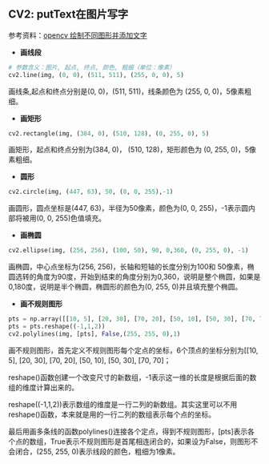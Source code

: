 ## CV2: putText在图片写字

参考资料：[opencv 绘制不同图形并添加文字](https://www.jianshu.com/p/e99ede5103ed)

* **画线段**

```python
# 参数含义：图片, 起点, 终点, 颜色, 粗细（单位：像素）
cv2.line(img, (0, 0), (511, 511), (255, 0, 0), 5)
```

画线条,起点和终点分别是(0, 0)，(511, 511)，线条颜色为 (255, 0, 0)，5像素粗细。

* **画矩形**

```python
cv2.rectangle(img, (384, 0), (510, 128), (0, 255, 0), 5)
```

画矩形，起点和终点分别为(384, 0)， (510, 128)，矩形颜色为 (0, 255, 0)，5像素粗细。

* **圆形**

```python
cv2.circle(img, (447, 63), 50, (0, 0, 255),-1)
```

画圆形，圆点坐标是(447, 63)，半径为50像素，颜色为(0, 0, 255)，-1表示圆内部将被用(0, 0, 255)色值填充。

* **画椭圆**

```python
cv2.ellipse(img, (256, 256), (100, 50), 90, 0,360, (0, 255, 0), -1)
```

画椭圆，中心点坐标为(256, 256)，长轴和短轴的长度分别为100和 50像素，椭圆选转的角度为90度，开始到结束的角度分别为0,360，说明是整个椭圆，如果是0,180度，说明是半个椭圆，椭圆形的颜色为(0, 255, 0)并且填充整个椭圆。

* **画不规则图形**

```python
pts = np.array([[10, 5], [20, 30], [70, 20], [50, 10], [50, 30], [70, 70]], np.int32)
pts = pts.reshape((-1,1,2))
cv2.polylines(img, [pts], False,(255, 255, 0),1)
```

画不规则图形，首先定义不规则图形每个定点的坐标，6个顶点的坐标分别为[[10, 5], [20, 30], [70, 20], [50, 10], [50, 30], [70, 70]；

reshape()函数创建一个改变尺寸的新数组，-1表示这一维的长度是根据后面的数组的维度计算出来的。

reshape((-1,1,2))表示数组的维度是一行二列的新数组。其实这里可以不用reshape()函数，本来就是用的一行二列的数组表示每个点的坐标。

最后用画多条线的函数polylines()连接各个定点，得到不规则图形，[pts]表示各个点的数组，True表示不规则图形是首尾相连闭合的，如果设为False，则图形不会闭合，(255, 255, 0)表示线段的颜色，粗细为1像素。






